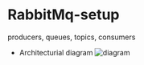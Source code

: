 # RabbitMq-setup
producers, queues, topics, consumers

* Architecturial diagram
  ![diagram](C:\Users\Melvo\Desktop\Capture.PNG)
